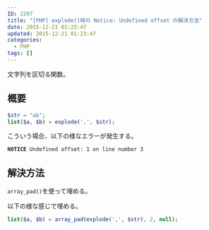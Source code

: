 ```yaml
---
ID: 2297
title: "[PHP] explode()時の Notice: Undefined offset の解決方法"
date: 2015-12-21 01:23:47
updated: 2015-12-21 01:23:47
categories:
  - PHP
tags: []
---
```


文字列を区切る関数。

<!--more-->

## 概要

```php
$str = "ab";
list($a, $b) = explode(',', $str);
```

こういう場合、以下の様なエラーが発生する。

<pre><code><b>NOTICE</b> Undefined offset: 1 on line number 3</code></pre>

## 解決方法

`array_pad()`を使って埋める。

以下の様な感じで埋める。

```php
list($a, $b) = array_pad(explode(',', $str), 2, null);
```
